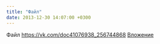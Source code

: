 ```yaml
---
title: "Файл"
date: 2013-12-30 14:07:00 +0300
---
```


Файл
<a class="vk-attach" href="https://vk.com/doc41076938_256744868">https://vk.com/doc41076938_256744868</a>
<a class="vk-attach" href="https://vk.com/doc41076938_256744868">Вложение</a>
